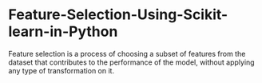 # Feature-Selection-Using-Scikit-learn-in-Python
Feature selection is a process of choosing a subset of features from the dataset that contributes to the performance of the model, without applying any type of transformation on it. 

